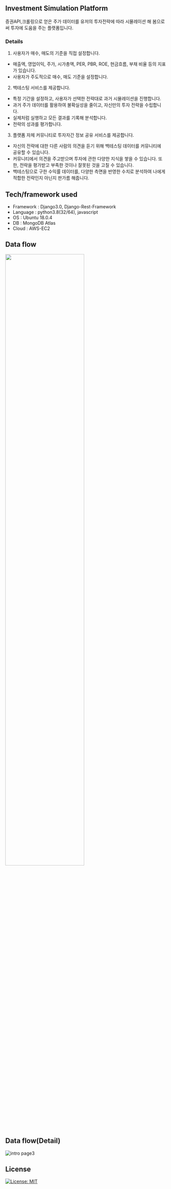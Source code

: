 ## Investment Simulation Platform
증권API,크롤링으로 얻은 주가 데이터를 유저의 투자전략에 따라 시뮬레이션 해 봄으로써 투자에 도움을 주는 플랫폼입니다. 

### Details
1. 사용자가 매수, 매도의 기준을 직접 설정합니다.
- 매출액, 영업이익, 주가, 시가총액, PER, PBR, ROE, 현금흐름, 부채 비율 등의 지표가 있습니다. 
- 사용자가 주도적으로 매수, 매도 기준을 설정합니다. 

2. 백테스팅 서비스를 제공합니다. 
- 특정 기간을 설정하고, 사용자가 선택한 전략대로 과거 시뮬레이션을 진행합니다. 
- 과거 주가 데이터를 활용하여 불확실성을 줄이고, 자신만의 투자 전략을 수립합니다. 
- 실제처럼 실행하고 모든 결과를 기록해 분석합니다. 
- 전략의 성과를 평가합니다. 

3. 플랫폼 자체 커뮤니티로 투자자간 정보 공유 서비스를 제공합니다.
- 자신의 전략에 대한 다른 사람의 의견을 듣기 위해 백테스팅 데이터를 커뮤니티에 공유할 수 있습니다. 
- 커뮤니티에서 의견을 주고받으며 투자에 관한 다양한 지식을 쌓을 수 있습니다. 또한, 전략을 평가받고 부족한 것이나 잘못된 것을 고칠 수 있습니다.
- 백테스팅으로 구한 수익률 데이터를, 다양한 측면을 반영한 수치로 분석하여 나에게 적합한 전략인지 아닌지 판가름 해줍니다. 

## Tech/framework used
- Framework : Django3.0, Django-Rest-Framework
- Language : python3.8(32/64), javascript
- OS : Ubuntu 18.0.4
- DB : MongoDB Atlas
- Cloud : AWS-EC2

## Data flow
<img src="https://github.com/Seungyeup/Project-StockPlatform/blob/master/imgs/%EC%A0%84%EA%B0%9C%EB%8F%84%201.png?raw=true"  width="70%" height="70%">

## Data flow(Detail)
![intro page3](https://github.com/Seungyeup/Project-StockPlatform/blob/master/imgs/%EA%B0%9C%EB%B0%9C%ED%99%98%EA%B2%BD3.png?raw=true)

## License
[![License: MIT](https://img.shields.io/badge/License-MIT-yellow.svg)](https://opensource.org/licenses/MIT)

